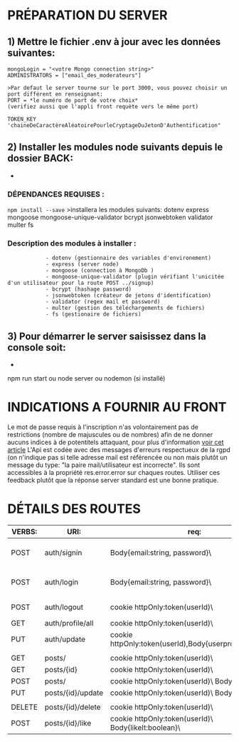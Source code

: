# PRÉPARATION DU SERVER 
## 1) Mettre le fichier .env à jour avec les données suivantes:

    mongoLogin = "<votre Mongo connection string>"
    ADMINISTRATORS = ["email_des_moderateurs"]

    >Par defaut le server tourne sur le port 3000, vous pouvez choisir un port différent en renseignant:
    PORT = *le numéro de port de votre choix* 
    (verifiez aussi que l'appli front requète vers le même port) 

    TOKEN_KEY 'chaineDeCaractèreAléatoirePourleCryptageDuJetonD'Authentification"

## 2) Installer les modules node suivants depuis le dossier BACK:
-
### DÉPENDANCES REQUISES :
`npm install --save` >installera les modules suivants: dotenv express mongoose mongoose-unique-validator bcrypt jsonwebtoken validator multer fs

### Description des modules à installer :
                - dotenv (gestionnaire des variables d'environement)
                - express (server node)
                - mongoose (connection à MongoDb )
                - mongoose-unique-validator (plugin vérifiant l'unicitée d'un utilisateur pour la route POST ../signup)
                - bcrypt (hashage password)
                - jsonwebtoken (créateur de jetons d'identification)
                - validator (regex mail et password)
                - multer (gestion des téléchargements de fichiers)
                - fs (gestionaire de fichiers)

## 3) Pour démarrer le server saisissez dans la console soit:
-
npm run start
    ou
node server
    ou
nodemon (si installé)

# INDICATIONS A FOURNIR AU FRONT

Le mot de passe requis à l'inscription n'as volontairement pas de restrictions (nombre de majuscules ou de nombres) afin de ne donner aucuns indices à de potentitels attaquant, pour plus d'information [voir cet article](https://stackoverflow.com/questions/48345922/reference-password-validation)
L'Api est codée avec des messages d'erreurs respectueux de la rgpd (on n'indique pas si telle adresse mail est référencée ou non mais plutôt un message du type: "la paire mail/utilisateur est incorrecte". Ils sont accessibles à la propriété res.error.error sur chaques routes.
Utiliser ces feedback plutôt que la réponse server standard est une bonne pratique.  

# DÉTAILS DES ROUTES 

|VERBS:     |    URI:              |            req:                                                   |           RESPONSES:                               |
|-----------|----------------------|-------------------------------------------------------------------|----------------------------------------------------|
|POST       |auth/signin           | Body\{email:string, password}\                                    | cookie httpOnly:token\(userId)\, \{userprofile}\   |
|POST       |auth/login            | Body\{email:string, password}\                                    | cookie httpOnly:token\(userId)\, \{userprofile}\   |
|POST       |auth/logout           | cookie httpOnly:token\(userId)\                                   | clearCookie httpOnly:token\(userId)\               |
|GET        |auth/profile/all      | cookie httpOnly:token\(userId)\                                   | \[users, ]\                                        |
|PUT        |auth/update           | cookie httpOnly:token\(userId),Body\{userprofileUpdated}\         | \{userprofile}\                                    |
|           |                      |                                                                   |                                                    |
|GET        |posts/                | cookie httpOnly:token\(userId)\                                   | \[tous les posts]\                                 |
|GET        |posts/{id}            | cookie httpOnly:token\(userId)\                                   | \{post}\                                           |
|POST       |posts/                | cookie httpOnly:token\(userId)\ Body\{post}\                      | \{message:string}\                                 |
|PUT        |posts/{id}/update     | cookie httpOnly:token\(userId)\ Body\{post}\                      | \{message:string}\                                 |
|           |                      |                                                                   |                                                    |
|DELETE     |posts/{id}/delete     | cookie httpOnly:token\(userId)\                                   | \{message:string}\                                 |
|POST       |posts/{id}/like       | cookie httpOnly:token\(userId)\ Body\{likeIt:boolean}\            | \{message:string}\                                 |

